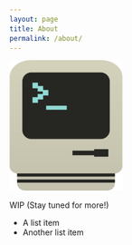 ```yaml
---
layout: page
title: About
permalink: /about/
---
```

<img src="../images/retrocomp.png" alt="Compuper" width="200"/>

WIP (Stay tuned for more!)

* A list item
* Another list item

